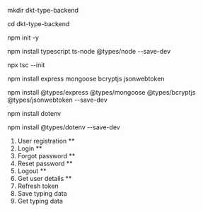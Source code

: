 mkdir dkt-type-backend

cd dkt-type-backend

npm init -y

npm install typescript ts-node @types/node --save-dev

npx tsc --init

npm install express mongoose bcryptjs jsonwebtoken

npm install @types/express @types/mongoose @types/bcryptjs @types/jsonwebtoken --save-dev

npm install dotenv

npm install @types/dotenv --save-dev

1. User registration \*\*
2. Login \*\*
3. Forgot password \*\*
4. Reset password \*\*
5. Logout \*\*
6. Get user details \*\*
7. Refresh token
8. Save typing data
9. Get typing data

